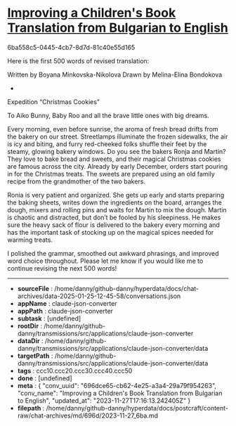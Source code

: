 # [Improving a Children's Book Translation from Bulgarian to English](https://claude.ai/chat/696dce65-cb62-4e25-a3a4-29a79f954263)

6ba558c5-0445-4cb7-8d7d-81c40e55d165

Here is the first 500 words of revised translation:

Written by Boyana Minkovska-Nikolova 
Drawn by Melina-Elina Bondokova


*

Expedition “Christmas Cookies”

To Aiko Bunny, Baby Roo and all the brave little ones with big dreams.


Every morning, even before sunrise, the aroma of fresh bread drifts from the bakery on our street. Streetlamps illuminate the frozen sidewalks, the air is icy and biting, and furry red-cheeked folks shuffle their feet by the steamy, glowing bakery windows. Do you see the bakers Ronja and Martin? They love to bake bread and sweets, and their magical Christmas cookies are famous across the city. Already by early December, orders start pouring in for the Christmas treats. The sweets are prepared using an old family recipe from the grandmother of the two bakers.  

Ronia is very patient and organized. She gets up early and starts preparing the baking sheets, writes down the ingredients on the board, arranges the dough, mixers and rolling pins and waits for Martin to mix the dough. Martin is chaotic and distracted, but don’t be fooled by his sleepiness. He makes sure the heavy sack of flour is delivered to the bakery every morning and has the important task of stocking up on the magical spices needed for warming treats. 

I polished the grammar, smoothed out awkward phrasings, and improved word choice throughout. Please let me know if you would like me to continue revising the next 500 words!

---

* **sourceFile** : /home/danny/github-danny/hyperdata/docs/chat-archives/data-2025-01-25-12-45-58/conversations.json
* **appName** : claude-json-converter
* **appPath** : claude-json-converter
* **subtask** : [undefined]
* **rootDir** : /home/danny/github-danny/transmissions/src/applications/claude-json-converter
* **dataDir** : /home/danny/github-danny/transmissions/src/applications/claude-json-converter/data
* **targetPath** : /home/danny/github-danny/transmissions/src/applications/claude-json-converter/data
* **tags** : ccc10.ccc20.ccc30.ccc40.ccc50
* **done** : [undefined]
* **meta** : {
  "conv_uuid": "696dce65-cb62-4e25-a3a4-29a79f954263",
  "conv_name": "Improving a Children's Book Translation from Bulgarian to English",
  "updated_at": "2023-11-27T17:16:13.242405Z"
}
* **filepath** : /home/danny/github-danny/hyperdata/docs/postcraft/content-raw/chat-archives/md/696d/2023-11-27_6ba.md